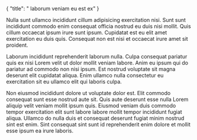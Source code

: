 {
  "title": " laborum veniam eu est ex"
}

Nulla sunt ullamco incididunt cillum adipisicing exercitation nisi. Sunt sunt incididunt commodo enim consequat officia nostrud eu duis nisi mollit. Quis cillum occaecat ipsum irure sunt ipsum. Cupidatat est eu elit amet exercitation eu duis quis. Consequat non est nisi et occaecat irure amet sit proident.

Laborum incididunt reprehenderit laborum nulla. Culpa consequat pariatur quis ex nisi Lorem velit ut dolor mollit veniam labore. Anim eu ipsum qui do pariatur ad commodo non nisi ipsum. Est nostrud voluptate sit magna deserunt elit cupidatat aliqua. Enim ullamco nulla consectetur eu exercitation sit eu ullamco elit qui laboris culpa.

Non eiusmod incididunt dolore ut voluptate dolor est. Elit commodo consequat sunt esse nostrud aute sit. Quis aute deserunt esse nulla Lorem aliquip velit veniam mollit ipsum quis. Eiusmod veniam duis commodo tempor exercitation elit sunt labore labore mollit tempor incididunt fugiat aliqua. Ullamco do nulla duis et consequat deserunt fugiat minim nostrud sint est enim. Sint consequat sint sunt id reprehenderit enim dolore et mollit esse ipsum ea irure laboris.